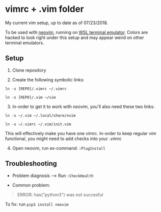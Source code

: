 # vimrc + .vim folder

My current vim setup, up to date as of 07/23/2018.

To be used with [neovim](https://github.com/neovim/neovim), running on [WSL terminal emulator](https://github.com/goreliu/wsl-terminal). Colors are hacked to look right under this setup and may appear weird on other terminal emulators. 

## Setup

1. Clone repository

2. Create the following symbolic links:

```ln -s [REPO]/.vimrc ~/.vimrc```

```ln -s [REPO]/.vim ~/vim```

3. In-order to get it to work with _neovim_, you'll also need these two links:

```ln -s ~/.vim ~/.local/share/nvim```

```ln -s ~/.vimrc ~/.vim/init.vim```

This will effectively make you have one vimrc. In-order to keep regular _vim_ functional, you might need to add checks into your _.vimrc_

4. Open neovim, run ex-command: ```:PlugInstall```

## Troubleshooting

* Problem diagnosis --> Run ```:CheckHealth```

* Common problem: 

> ERROR: has("python3") was not succesful

To fix: run ```pip3 install neovim```
